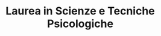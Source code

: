 ---
year: "2024"
title: "Laurea in Scienze e Tecniche Psicologiche"
institution: "Università"
order: 1
---